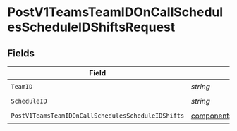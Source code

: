 # PostV1TeamsTeamIDOnCallSchedulesScheduleIDShiftsRequest


## Fields

| Field                                                                                                                                      | Type                                                                                                                                       | Required                                                                                                                                   | Description                                                                                                                                |
| ------------------------------------------------------------------------------------------------------------------------------------------ | ------------------------------------------------------------------------------------------------------------------------------------------ | ------------------------------------------------------------------------------------------------------------------------------------------ | ------------------------------------------------------------------------------------------------------------------------------------------ |
| `TeamID`                                                                                                                                   | *string*                                                                                                                                   | :heavy_check_mark:                                                                                                                         | N/A                                                                                                                                        |
| `ScheduleID`                                                                                                                               | *string*                                                                                                                                   | :heavy_check_mark:                                                                                                                         | N/A                                                                                                                                        |
| `PostV1TeamsTeamIDOnCallSchedulesScheduleIDShifts`                                                                                         | [components.PostV1TeamsTeamIDOnCallSchedulesScheduleIDShifts](../../models/components/postv1teamsteamidoncallschedulesscheduleidshifts.md) | :heavy_check_mark:                                                                                                                         | N/A                                                                                                                                        |
